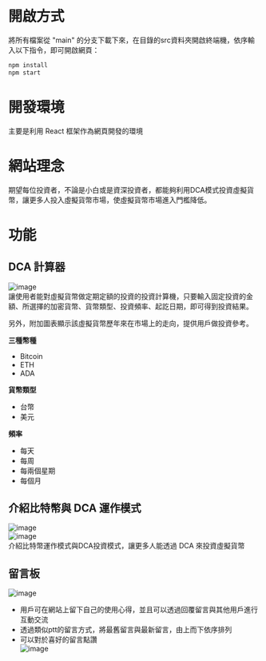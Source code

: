 # 開啟方式  
將所有檔案從 "main" 的分支下載下來，在目錄的src資料夾開啟終端機，依序輸入以下指令，即可開啟網頁：  
```bash
npm install
npm start  
```
# 開發環境
主要是利用 React 框架作為網頁開發的環境  

# 網站理念
期望每位投資者，不論是小白或是資深投資者，都能夠利用DCA模式投資虛擬貨幣，讓更多人投入虛擬貨幣市場，使虛擬貨幣市場進入門檻降低。    

# 功能

## DCA 計算器
![image](https://github.com/user-attachments/assets/2a13554a-798b-4543-b471-1ae27d940b60)  
讓使用者能對虛擬貨幣做定期定額的投資的投資計算機，只要輸入固定投資的金額、所選擇的加密貨幣、貨幣類型、投資頻率、起訖日期，即可得到投資結果。  
  
另外，附加圖表顯示該虛擬貨幣歷年來在市場上的走向，提供用戶做投資參考。 

  
**三種幣種**  
* Bitcoin
* ETH
* ADA

**貨幣類型**
* 台幣
* 美元

**頻率**
* 每天
* 每周
* 每兩個星期
* 每個月
## 介紹比特幣與 DCA 運作模式
![image](https://github.com/user-attachments/assets/82126254-5ba2-47b0-8ae1-e946dfcd2ed5)  
![image](https://github.com/user-attachments/assets/f667abc7-9fca-439a-87ea-363ba85bb6eb)  
介紹比特幣運作模式與DCA投資模式，讓更多人能透過 DCA 來投資虛擬貨幣


## 留言板
![image](https://github.com/user-attachments/assets/7fe4dacf-de3b-4c10-b7e6-a7759b842adc)  
* 用戶可在網站上留下自己的使用心得，並且可以透過回覆留言與其他用戶進行互動交流
* 透過類似ptt的留言方式，將最舊留言與最新留言，由上而下依序排列
* 可以對於喜好的留言點讚  
![image](https://github.com/user-attachments/assets/8618149c-a3fa-4537-8a79-039425971ac6)

